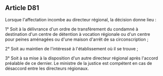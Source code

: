 Article D81
----
Lorsque l'affectation incombe au directeur régional, la décision donne lieu :

1° Soit à la délivrance d'un ordre de transfèrement du condamné à destination
d'un centre de détention à vocation régionale ou d'un centre pour peines
aménagées ou d'une maison d'arrêt de sa circonscription ;

2° Soit au maintien de l'intéressé à l'établissement où il se trouve ;

3° Soit à sa mise à la disposition d'un autre directeur régional après l'accord
préalable de ce dernier. Le ministre de la justice est compétent en cas de
désaccord entre les directeurs régionaux.
